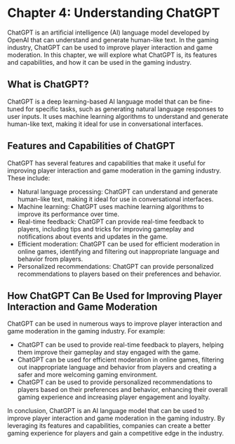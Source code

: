 Chapter 4: Understanding ChatGPT
================================

ChatGPT is an artificial intelligence (AI) language model developed by OpenAI that can understand and generate human-like text. In the gaming industry, ChatGPT can be used to improve player interaction and game moderation. In this chapter, we will explore what ChatGPT is, its features and capabilities, and how it can be used in the gaming industry.

What is ChatGPT?
----------------

ChatGPT is a deep learning-based AI language model that can be fine-tuned for specific tasks, such as generating natural language responses to user inputs. It uses machine learning algorithms to understand and generate human-like text, making it ideal for use in conversational interfaces.

Features and Capabilities of ChatGPT
------------------------------------

ChatGPT has several features and capabilities that make it useful for improving player interaction and game moderation in the gaming industry. These include:

* Natural language processing: ChatGPT can understand and generate human-like text, making it ideal for use in conversational interfaces.
* Machine learning: ChatGPT uses machine learning algorithms to improve its performance over time.
* Real-time feedback: ChatGPT can provide real-time feedback to players, including tips and tricks for improving gameplay and notifications about events and updates in the game.
* Efficient moderation: ChatGPT can be used for efficient moderation in online games, identifying and filtering out inappropriate language and behavior from players.
* Personalized recommendations: ChatGPT can provide personalized recommendations to players based on their preferences and behavior.

How ChatGPT Can Be Used for Improving Player Interaction and Game Moderation
----------------------------------------------------------------------------

ChatGPT can be used in numerous ways to improve player interaction and game moderation in the gaming industry. For example:

* ChatGPT can be used to provide real-time feedback to players, helping them improve their gameplay and stay engaged with the game.
* ChatGPT can be used for efficient moderation in online games, filtering out inappropriate language and behavior from players and creating a safer and more welcoming gaming environment.
* ChatGPT can be used to provide personalized recommendations to players based on their preferences and behavior, enhancing their overall gaming experience and increasing player engagement and loyalty.

In conclusion, ChatGPT is an AI language model that can be used to improve player interaction and game moderation in the gaming industry. By leveraging its features and capabilities, companies can create a better gaming experience for players and gain a competitive edge in the industry.
